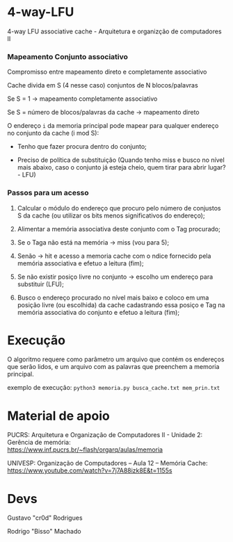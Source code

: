 # 4-way-LFU
4-way LFU associative cache - Arquitetura e organizção de computadores II

### Mapeamento Conjunto associativo
Compromisso entre mapeamento direto e completamente associativo

Cache  divida em S (4 nesse caso) conjuntos de N blocos/palavras

Se S = 1 -> mapeamento completamente associativo

Se S = número de blocos/palavras da cache -> mapeamento direto

O endereço ```i``` da memoria principal pode mapear para qualquer endereço no conjunto da cache (i mod S):
  
  - Tenho que fazer procura dentro do conjunto;
  
  - Preciso de política de substituição (Quando tenho miss e busco no nível mais abaixo, caso o conjunto já esteja cheio, quem tirar para abrir lugar? - LFU)
  
### Passos para um acesso
  1. Calcular o módulo do endereço que procuro pelo número de conjustos S da cache (ou utilizar os bits menos significativos do endereço);
  
  2. Alimentar a memória associativa deste conjunto com o Tag procurado;
  
  3. Se o Taga não está na memória -> miss (vou para 5);
  
  4. Senão -> hit e acesso a memoria cache com o ndice fornecido pela memória associativa e efetuo a leitura (fim);
  
  5. Se não existir posiço livre no conjunto -> escolho um endereço para substituir (LFU);
  
  6. Busco o endereço procurado no nível mais baixo e coloco em uma posição livre (ou escolhida) da cache cadastrando essa posiço e Tag na memória associativa do conjunto e efetuo a leitura (fim);
  
# Execução

O algoritmo requere como parâmetro um arquivo que contém os endereços que serão lidos, e um arquivo com as palavras que preenchem a memoria principal. 

exemplo de execução:
```python3 memoria.py busca_cache.txt mem_prin.txt```


# Material de apoio
PUCRS: Arquitetura e Organização de Computadores II - Unidade 2: Gerência de memória: 
https://www.inf.pucrs.br/~flash/orgarq/aulas/memoria

UNIVESP: Organização de Computadores – Aula 12 – Memória Cache:
https://www.youtube.com/watch?v=7j7A88izk8E&t=1155s
# Devs

Gustavo "cr0d" Rodrigues

Rodrigo "Bisso" Machado

